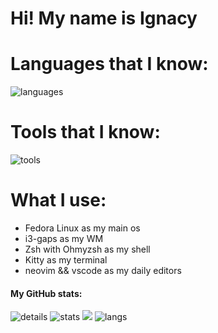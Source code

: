 # Hi! My name is Ignacy

# Languages that I know:

![languages](https://skillicons.dev/icons?i=py,javascript,typescript,html,css,scss)

# Tools that I know:

![tools](https://skillicons.dev/icons?i=git,github,gitlab,docker,vite,vim,neovim,vscode,bash,linux)

# What I use:
- Fedora Linux as my main os
- i3-gaps as my WM
- Zsh with Ohmyzsh as my shell
- Kitty as my terminal 
- neovim && vscode as my daily editors 

<h4>My GitHub stats:</h4>

![details](https://github-profile-summary-cards.vercel.app/api/cards/profile-details?username=ignxcy&theme=gruvbox) 
![stats](https://github-profile-summary-cards.vercel.app/api/cards/stats?username=ignxcy&theme=gruvbox)
![](https://github-readme-streak-stats.herokuapp.com/?user=wervlad&hide_border=true&card_width=338&theme=gruvbox)
![langs](https://github-readme-stats.vercel.app/api/top-langs/?username=ignxcy&&theme=gruvbox)